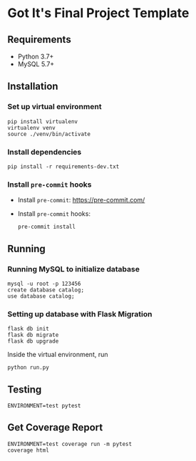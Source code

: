 # Got It's Final Project Template

## Requirements

- Python 3.7+
- MySQL 5.7+

## Installation

### Set up virtual environment

```shell
pip install virtualenv
virtualenv venv
source ./venv/bin/activate
```

### Install dependencies

```shell
pip install -r requirements-dev.txt
```

### Install `pre-commit` hooks

- Install `pre-commit`: https://pre-commit.com/
- Install `pre-commit` hooks:

  ```shell
  pre-commit install
  ```

## Running

### Running MySQL to initialize database
```shell
mysql -u root -p 123456
create database catalog;
use database catalog;
```


### Setting up database with Flask Migration
```shell
flask db init
flask db migrate
flask db upgrade
```

Inside the virtual environment, run

```shell
python run.py
```

## Testing
```shell
ENVIRONMENT=test pytest
```

## Get Coverage Report
```shell
ENVIRONMENT=test coverage run -m pytest
coverage html
```
